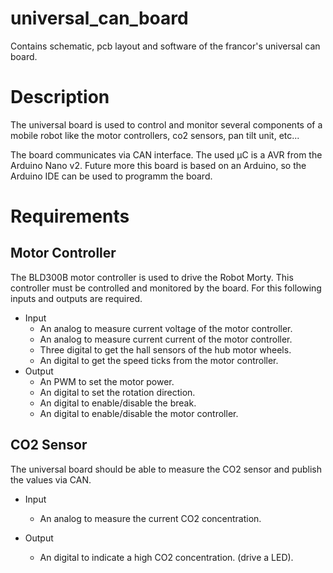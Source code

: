 # universal_can_board
Contains schematic, pcb layout and software of the francor's universal can board.

# Description
The universal board is used to control and monitor several components of a mobile robot like the motor controllers, co2 sensors, pan tilt unit, etc...

The board communicates via CAN interface. The used µC is a AVR from the Arduino Nano v2. Future more this board is based on an Arduino, so the Arduino IDE can be used to programm the board.

# Requirements
## Motor Controller
The BLD300B motor controller is used to drive the Robot Morty. This controller must be controlled and monitored by the board. For this following inputs and outputs are required.

* Input
  * An analog to measure current voltage of the motor controller.
  * An analog to measure current current of the motor controller.
  * Three digital to get the hall sensors of the hub motor wheels.
  * An digital to get the speed ticks from the motor controller.
* Output
  * An PWM to set the motor power.
  * An digital to set the rotation direction.
  * An digital to enable/disable the break.
  * An digital to enable/disable the motor controller.
  
## CO2 Sensor
The universal board should be able to measure the CO2 sensor and publish the values via CAN.

* Input
  * An analog to measure the current CO2 concentration.
  
* Output
  * An digital to indicate a high CO2 concentration. (drive a LED).
